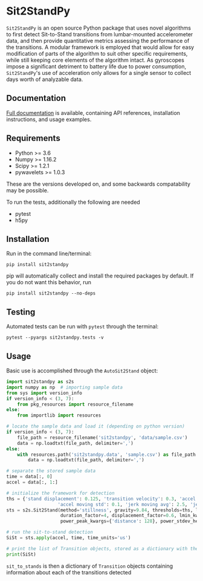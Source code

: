 # Sit2StandPy
``Sit2StandPy`` is an open source Python package that uses novel algorithms to first detect Sit-to-Stand transitions 
from lumbar-mounted accelerometer data, and then provide quantitative metrics assessing the performance of the 
transitions. A modular framework is employed that would allow for easy modification of parts of the algorithm to suit 
other specific requirements, while still keeping core elements of the algorithm intact. As gyroscopes impose a 
significant detriment to battery life due to power consumption, ``Sit2StandPy``'s use of acceleration only allows for
a single sensor to collect days worth of analyzable data.

## Documentation

[Full documentation](https://sit2standpy.readthedocs.io/en/latest/) is available, containing API references, 
installation instructions, and usage examples.


## Requirements

- Python >= 3.6
- Numpy >= 1.16.2
- Scipy >= 1.2.1
- pywavelets >= 1.0.3

These are the versions developed on, and some backwards compatability may be possible.

To run the tests, additionally the following are needed

- pytest
- h5py

## Installation

Run in the command line/terminal:

```shell script
pip install sit2standpy
```

pip will automatically collect and install the required packages by default. If you do not want this behavior, run

```shell script
pip install sit2standpy --no-deps
```


## Testing

Automated tests can be run with ``pytest`` through the terminal:

```shell script
pytest --pyargs sit2standpy.tests -v
```

## Usage

Basic use is accomplished through the ``AutoSit2Stand`` object:

```python
import sit2standpy as s2s
import numpy as np  # importing sample data
from sys import version_info
if version_info < (3, 7):
    from pkg_resources import resource_filename
else:
    from importlib import resources

# locate the sample data and load it (depending on python version)
if version_info < (3, 7):
    file_path = resource_filename('sit2standpy', 'data/sample.csv')
    data = np.loadtxt(file_path, delimiter=',')
else:
    with resources.path('sit2standpy.data', 'sample.csv') as file_path:
        data = np.loadtxt(file_path, delimiter=',')

# separate the stored sample data
time = data[:, 0]
accel = data[:, 1:]

# initialize the framework for detection
ths = {'stand displacement': 0.125, 'transition velocity': 0.3, 'accel moving avg': 0.15,
                   'accel moving std': 0.1, 'jerk moving avg': 2.5, 'jerk moving std': 3}
sts = s2s.Sit2Stand(method='stillness', gravity=9.84, thresholds=ths, long_still=0.3, still_window=0.3, 
                    duration_factor=4, displacement_factor=0.6, lmin_kwargs={'height': -9.5}, power_band=[0, 0.5],
                    power_peak_kwargs={'distance': 128}, power_stdev_height=True)

# run the sit-to-stand detection
SiSt = sts.apply(accel, time, time_units='us')

# print the list of Transition objects, stored as a dictionary with the time they occurred
print(SiSt)
```

`sit_to_stands` is then a dictionary of `Transition` objects containing information about each of the transitions 
detected


